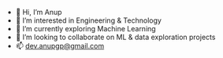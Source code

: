 - 👋 Hi, I’m Anup
- 👀 I’m interested in Engineering & Technology
- 🌱 I’m currently exploring Machine Learning
- 💞️ I’m looking to collaborate on ML & data exploration projects
- 📫 dev.anupgp@gmail.com

<!---
dev-Anup/dev-Anup is a ✨ special ✨ repository because its `README.md` (this file) appears on your GitHub profile.
You can click the Preview link to take a look at your changes.
--->
